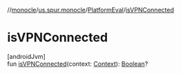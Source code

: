 //[monocle](../../../index.md)/[us.spur.monocle](../index.md)/[PlatformEval](index.md)/[isVPNConnected](is-v-p-n-connected.md)

# isVPNConnected

[androidJvm]\
fun [isVPNConnected](is-v-p-n-connected.md)(context: [Context](https://developer.android.com/reference/kotlin/android/content/Context.html)): [Boolean](https://kotlinlang.org/api/latest/jvm/stdlib/kotlin/-boolean/index.html)?
